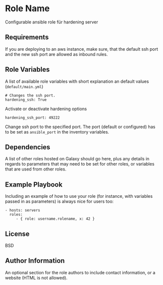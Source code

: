 Role Name
=========

Configurable ansible role für hardening server

Requirements
------------

If you are deploying to an aws instance, make sure, that the default ssh port and the new ssh port are allowed as inbound rules.

Role Variables
--------------

A list of available role variables with short explanation an default values (`default/main.yml`)

```
# Changes the ssh port.
hardening_ssh: True
```
Activate or deactivate hardening options

```
hardening_ssh_port: 49222
```
Change ssh port to the specified port. The port (default or configured) has to be set as `ansible_port` in the inventory variables.

Dependencies
------------

A list of other roles hosted on Galaxy should go here, plus any details in regards to parameters that may need to be set for other roles, or variables that are used from other roles.

Example Playbook
----------------

Including an example of how to use your role (for instance, with variables passed in as parameters) is always nice for users too:

    - hosts: servers
      roles:
         - { role: username.rolename, x: 42 }

License
-------

BSD

Author Information
------------------

An optional section for the role authors to include contact information, or a website (HTML is not allowed).

